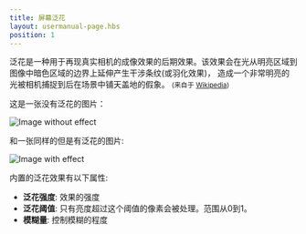 ```yaml
---
title: 屏幕泛花
layout: usermanual-page.hbs
position: 1
---
```


泛花是一种用于再现真实相机的成像效果的后期效果。该效果会在光从明亮区域到图像中暗色区域的边界上延伸产生干涉条纹(或羽化效果)， 造成一个非常明亮的光被相机捕捉到后在场景中铺天盖地的假象。 <small>(来自于 [Wikipedia][1])</small>

这是一张没有泛花的图片：

<img alt="Image without effect" src="/images/platform/posteffects/without_effects.png"></img>

和一张同样的但是有泛花的图片:

<img alt="Image with effect" src="/images/platform/posteffects/with_bloom.png"></img>

内置的泛花效果有以下属性:
* **泛花强度**: 效果的强度
* **泛花阈值**: 只有亮度超过这个阈值的像素会被处理。范围从0到1。
* **模糊量**: 控制模糊的程度

[1]: https://en.wikipedia.org/wiki/Bloom_(shader_effect)

